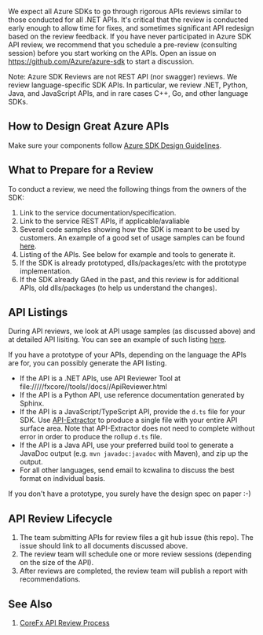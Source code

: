We expect all Azure SDKs to go through rigorous APIs reviews similar to those conducted for all .NET APIs.
It's critical that the review is conducted early enough to allow time for fixes,
and sometimes significant API redesign based on the review feedback.
If you have never participated in Azure SDK API review,
we recommend that you schedule a pre-review (consulting session) before you start working on the APIs. Open an issue on <https://github.com/Azure/azure-sdk> to start a discussion.

Note: Azure SDK Reviews are not REST API (nor swagger) reviews. We review language-specific SDK APIs.
In particular, we review .NET, Python, Java, and JavaScript APIs, and in rare cases C++, Go, and other language SDKs.

## How to Design Great Azure APIs

Make sure your components follow [Azure SDK Design Guidelines](https://github.com/Azure/azure-sdk/blob/master/docs/design/README.md).

## What to Prepare for a Review

To conduct a review, we need the following things from the owners of the SDK:

1. Link to the service documentation/specification.
2. Link to the service REST APIs, if applicable/avaliable
3. Several code samples showing how the SDK is meant to be used by customers. An example of a good set of usage samples can be found [here](https://github.com/dotnet/corefx/issues/32588).
4. Listing of the APIs. See below for example and tools to generate it.
5. If the SDK is already prototyped, dlls/packages/etc with the prototype implementation.
6. If the SDK already GAed in the past, and this review is for additional APIs, old dlls/packages (to help us understand the changes).

## API Listings

During API reviews, we look at API usage samples (as discussed above) and at detailed API lisiting.
You can see an example of such listing [here](https://github.com/Azure/azure-sdk/blob/master/docs/design/dotnet/APIListingExample.md).

If you have a prototype of your APIs, depending on the language the APIs are for, you can possibly generate the API listing.

- If the API is a .NET APIs, use API Reviewer Tool at file://///fxcore//tools//docs//ApiReviewer.html
- If the API is a Python API, use reference documentation generated by Sphinx.
- If the API is a JavaScript/TypeScript API, provide the `d.ts` file for your SDK. Use [API-Extractor](https://github.com/Microsoft/web-build-tools/wiki/API-Extractor) to produce a single file with your entire API surface area. Note that API-Extractor does not need to complete without error in order to produce the rollup `d.ts` file.
- If the API is a Java API, use your preferred build tool to generate a JavaDoc output (e.g. `mvn javadoc:javadoc` with Maven), and zip up the output.
- For all other languages, send email to kcwalina to discuss the best format on individual basis.

If you don't have a prototype, you surely have the design spec on paper :-)

## API Review Lifecycle
1. The team submitting APIs for review files a git hub issue (this repo). The issue should link to all documents discussed above.
2. The review team will schedule one or more review sessions (depending on the size of the API).
3. After reviews are completed, the review team will publish a report with recommendations.

## See Also

1. [CoreFx API Review Process](https://github.com/dotnet/corefx/blob/master/Documentation/project-docs/api-review-process.md)
